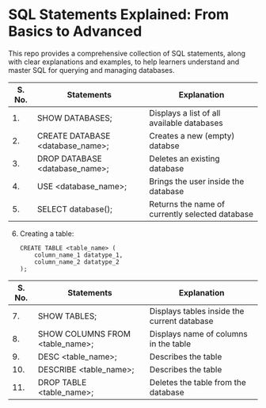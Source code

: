 # SQL Statements Explained: From Basics to Advanced

This repo provides a comprehensive collection of SQL statements, along with clear explanations and examples, to help learners understand and master 
SQL for querying and managing databases.

| S. No. |Statements|Explanation|
| ------ | -------- | ----------|
| 1. | SHOW DATABASES;| Displays a list of all available databases |
| 2. | CREATE DATABASE <database_name>; | Creates a new (empty) databse  |
| 3. | DROP DATABASE <database_name>; | Deletes an existing database |
| 4. | USE <database_name>; | Brings the user inside the database |
| 5. | SELECT database(); | Returns the name of currently selected database |

6. Creating a table:
   
    ```
    CREATE TABLE <table_name> (    
        column_name_1 datatype_1,    
        column_name_2 datatype_2
    );
    ```

| S. No. |Statements|Explanation|
| ------ | -------- | ----------|
| 7. | SHOW TABLES; | Displays tables inside the current database |
| 8. | SHOW COLUMNS FROM <table_name>;| Displays name of columns in the table |
| 9. | DESC <table_name>;| Describes the table |
| 10. | DESCRIBE <table_name>;| Describes the table |
| 11. | DROP TABLE <table_name>; | Deletes the table from the database |